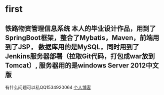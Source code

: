 # first
铁路物资管理信息系统
本人的毕业设计作品，用到了SpringBoot框架，整合了Mybatis，Maven，前端用到了JSP，
数据库用的是MySQL，同时用到了Jenkins服务器部署（拉取Git代码，打包成war放到Tomcat）,
服务器用的是windows Server 2012中文版
---
有什么问题可以私QQ1534920064
[个人博客](https://blog.csdn.net/baidu_34310405)

